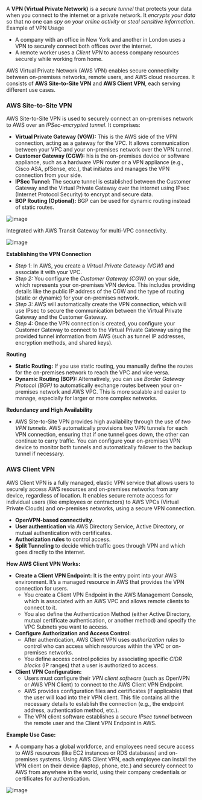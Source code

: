 A **VPN (Virtual Private Network)** is a *secure tunnel* that protects your data when you connect to the internet or a private network. It *encrypts your data* so that no one can *spy on your online activity* or *steal sensitive information*. Example of VPN Usage
- A company with an office in New York and another in London uses a VPN to securely connect both offices over the internet.
- A remote worker uses a *Client VPN* to access company resources securely while working from home.

AWS Virtual Private Network (AWS VPN) enables secure connectivity between on-premises networks, remote users, and AWS cloud resources. It consists of **AWS Site-to-Site VPN** and **AWS Client VPN**, each serving different use cases.

### AWS Site-to-Site VPN ###

AWS Site-to-Site VPN is used to securely connect an on-premises network to AWS over an *IPSec-encrypted tunnel*. It comprises:
- **Virtual Private Gateway (VGW):** This is the AWS side of the VPN connection, acting as a gateway for the VPC. It allows communication between your VPC and your on-premises network over the VPN tunnel.
- **Customer Gateway (CGW):** his is the on-premises device or software appliance, such as a hardware VPN router or a VPN appliance (e.g., Cisco ASA, pfSense, etc.), that initiates and manages the VPN connection from your side.
- **IPSec Tunnel:** The secure tunnel is established between the Customer Gateway and the Virtual Private Gateway over the internet using IPsec (Internet Protocol Security) to encrypt and secure data.
- **BGP Routing (Optional):** BGP can be used for dynamic routing instead of static routes.

![image](https://github.com/user-attachments/assets/19fd92f8-35e1-445f-9a5c-504632029906)

Integrated with AWS Transit Gateway for multi-VPC connectivity.

![image](https://github.com/user-attachments/assets/c801fdeb-a26a-444d-a5b1-050e1910966a)


**Establishing the VPN Connection**
- *Step 1*: In AWS, you create a *Virtual Private Gateway (VGW)* and associate it with your VPC.
- *Step 2:* You configure the *Customer Gateway (CGW)* on your side, which represents your on-premises VPN device. This includes providing details like the public IP address of the CGW and the type of routing (static or dynamic) for your on-premises network.
- *Step 3:* AWS will automatically create the VPN connection, which will use IPsec to secure the communication between the Virtual Private Gateway and the Customer Gateway.
- *Step 4:* Once the VPN connection is created, you configure your Customer Gateway to connect to the Virtual Private Gateway using the provided tunnel information from AWS (such as tunnel IP addresses, encryption methods, and shared keys).

**Routing**

- **Static Routing:** If you use static routing, you manually define the routes for the on-premises network to reach the VPC and vice versa.
- **Dynamic Routing (BGP):** Alternatively, you can use *Border Gateway Protocol (BGP)* to automatically exchange routes between your on-premises network and AWS VPC. This is more scalable and easier to manage, especially for larger or more complex networks.

**Redundancy and High Availability**
- AWS Site-to-Site VPN provides high availability through the use of *two VPN tunnels*. AWS automatically provisions two VPN tunnels for each VPN connection, ensuring that if one tunnel goes down, the other can continue to carry traffic. You can configure your on-premises VPN device to monitor both tunnels and automatically failover to the backup tunnel if necessary.

### AWS Client VPN ###

AWS Client VPN is a fully managed, elastic VPN service that allows users to securely access AWS resources and on-premises networks from any device, regardless of location. It enables secure remote access for individual users (like employees or contractors) to AWS VPCs (Virtual Private Clouds) and on-premises networks, using a secure VPN connection.
- **OpenVPN-based connectivity**.
- **User authentication** via AWS Directory Service, Active Directory, or mutual authentication with certificates.
- **Authorization rules** to control access.
- **Split Tunneling** to decide which traffic goes through VPN and which goes directly to the internet.

**How AWS Client VPN Works:**
- **Create a Client VPN Endpoint:** It is the entry point into your AWS environment. It’s a managed resource in AWS that provides the VPN connection for users.
  - You create a Client VPN Endpoint in the AWS Management Console, which is associated with an AWS VPC and allows remote clients to connect to it.
  - You also define the Authentication Method (either Active Directory, mutual certificate authentication, or another method) and specify the VPC Subnets you want to access.
- **Configure Authorization and Access Control:**
  - After authentication, AWS Client VPN uses *authorization rules* to control who can access which resources within the VPC or on-premises networks.
  - You define access control policies by associating specific *CIDR blocks* (IP ranges) that a user is authorized to access.
- **Client VPN Configuration:**
  - Users must configure their *VPN client software* (such as OpenVPN or AWS VPN Client) to connect to the AWS Client VPN Endpoint.
  - AWS provides configuration files and certificates (if applicable) that the user will load into their VPN client. This file contains all the necessary details to establish the connection (e.g., the endpoint address, authentication method, etc.).
  - The VPN client software establishes a secure *IPsec tunnel* between the remote user and the Client VPN Endpoint in AWS.
 
**Example Use Case:**
- A company has a global workforce, and employees need secure access to AWS resources (like EC2 instances or RDS databases) and on-premises systems. Using AWS Client VPN, each employee can install the VPN client on their device (laptop, phone, etc.) and securely connect to AWS from anywhere in the world, using their company credentials or certificates for authentication.

![image](https://github.com/user-attachments/assets/8c9dba26-4613-4c46-b4c7-a84259cee8fd)
